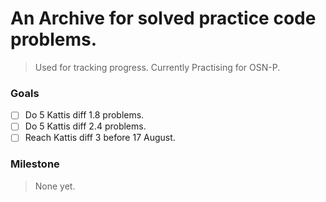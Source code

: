 # An Archive for solved practice code problems.
> Used for tracking progress.
> Currently Practising for OSN-P.
### Goals

- [ ] Do 5 Kattis diff 1.8 problems.
- [ ] Do 5 Kattis diff 2.4 problems.
- [ ] Reach Kattis diff 3 before 17 August.

### Milestone
> None yet.
